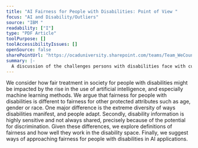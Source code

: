```yaml
---
title: "AI Fairness for People with Disabilities: Point of View "
focus: "AI and Disability/Outliers"
source: "IBM "
readability: ["I"]
type: "PDF Article"
toolPurpose: []
toolAccessibilityIssues: []
openSource: false
sharePointUrl: "https://ocaduniversity.sharepoint.com/teams/Team_WeCount/Shared%20Documents/Resources%20and%20Tools/Literature%20(curated)/AI%20%20Fairness%20for%20People%20with%20Disabilities_Point%20of%20View.pdf"
summary: |-
  A discussion of the challenges persons with disabilities face with current AI systems and the approaches that need to be adopted to ensure fairness in AI development.
---
```

We consider how fair treatment in society for people with disabilities might be impacted by the rise in the use of artificial intelligence, and especially machine learning methods. We argue that fairness for people with disabilities is different to fairness for other protected attributes such as age, gender or race. One major difference is the extreme diversity of ways disabilities manifest, and people adapt. Secondly, disability information is highly sensitive and not always shared, precisely because of the potential for discrimination. Given these differences, we explore definitions of fairness and how well they work in the disability space. Finally, we suggest ways of approaching fairness for people with disabilities in AI applications.
